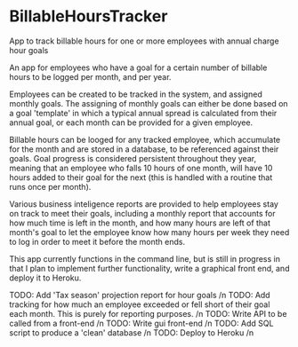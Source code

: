 # BillableHoursTracker
App to track billable hours for one or more employees with annual charge hour goals

An app for employees who have a goal for a certain number of billable hours to be logged per month, and per year.

Employees can be created to be tracked in the system, and assigned monthly goals. The assigning of monthly goals can either be done based on a goal 'template' in which a typical annual spread is calculated from their annual goal, or each month can be provided for a given employee.

Billable hours can be looged for any tracked employee, which accumulate for the month and are stored in a database, to be referenced against their goals.
Goal progress is considered persistent throughout they year, meaning that an employee who falls 10 hours of one month, will have 10 hours added to their goal for the next (this is handled with a routine that runs once per month).

Various business inteligence reports are provided to help employees stay on track to meet their goals, including a monthly report that accounts for how much time is left in the month, and how many hours are left of that month's goal to let the employee know how many hours per week they need to log in order to meet it before the month ends. 

This app currently functions in the command line, but is still in progress in that I plan to implement further functionality, write a graphical front end, and deploy it to Heroku. 




TODO: Add 'Tax season' projection report for hour goals /n
TODO: Add tracking for how much an employee exceeded or fell short of their goal each month. This is purely for reporting purposes. /n
TODO: Write API to be called from a front-end /n
TODO: Write gui front-end /n
TODO: Add SQL script to produce a 'clean' database /n
TODO: Deploy to Heroku /n

